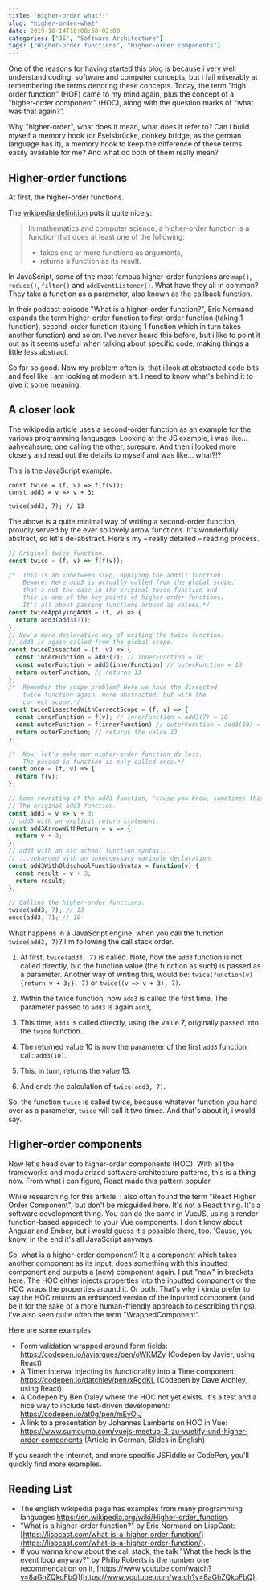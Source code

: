 ```yaml
---
title: "Higher-order what?!"
slug: "higher-order-what"
date: 2019-10-14T10:08:58+02:00
categories: ["JS", "Software Architecture"]
tags: ["Higher-order functions", "Higher-order components"]
---
```




One of the reasons for having started this blog is because i very well understand coding, software and computer concepts, but i fail miserably at remembering the terms denoting these concepts. Today, the term "high order function" (HOF) came to my mind again, plus the concept of a "higher-order component" (HOC), along with the question marks of "what was that again?".

Why "higher-order", what does it mean, what does it refer to? Can i build myself a memory hook (or Eselsbrücke, donkey bridge, as the german language has it), a memory hook to keep the difference of these terms easily available for me? And what do both of them really mean?



## Higher-order functions

At first, the higher-order functions.

The [wikipedia definition](https://en.wikipedia.org/wiki/Higher-order_function) puts it quite nicely:

> In mathematics and computer science, a higher-order function is a function that does at least one of the following:
>
> - takes one or more functions as arguments,
> - returns a function as its result.

In JavaScript, some of the most famous higher-order functions are `map()`, `reduce()`, `filter()` and `addEventListener()`. What have they all in common? They take a function as a parameter, also known as the callback function.

In their podcast episode "What is a higher-order function?", Eric Normand expands the term higher-order function to first-order function (taking 1 function), second-order function (taking 1 function which in turn takes another function) and so on. I've never heard this before, but i like to point it out as it seems useful when talking about specific code, making things a little less abstract.

So far so good. Now my problem often is, that i look at abstracted code bits and feel like i am looking at modern art. I need to know what's behind it to give it some meaning.



## A closer look

The wikipedia article uses a second-order function as an example for the various programming languages. Looking at the JS example, i was like… aahyeahsure, one calling the other, suresure. And then i looked more closely and read out the details to myself and was like… what?!?

This is the JavaScript example:

```JS
const twice = (f, v) => f(f(v));
const add3 = v => v + 3;

twice(add3, 7); // 13
```



The above is a quite minimal way of writing a second-order function, proudly served by the ever so lovely arrow functions. It's wonderfully abstract, so let's de-abstract. Here's my – really detailed – reading process.

```js
// Original twice function.
const twice = (f, v) => f(f(v));

/*  This is an inbetween step, applying the add3() function.
    Beware: Here add3 is actually called from the global scope,
    that's not the case in the original twice function and
    this is one of the key points of higher-order functions.
    It's all about passing functions around as values.*/
const twiceApplyingAdd3 = (f, v) => {
  return add3(add3(7));
};
// Now a more declarative way of writing the twice function.
// add3 is again called from the global scope.
const twiceDissected = (f, v) => {
  const innerFunction = add3(7); // innerFunction = 10
  const outerFunction = add3(innerFunction) // outerFunction = 13
  return outerFunction; // returns 13
};
/*  Remember the scope problem? Here we have the dissected
    twice function again, more abstracted, but with the
    correct scope.*/
const twiceDissectedWithCorrectScope = (f, v) => {
  const innerFunction = f(v); // innerFunction = add3(7) = 10
  const outerFunction = f(innerFunction) // outerFunction = add3(10) = 13
  return outerFunction; // returns the value 13
};

/*  Now, let's make our higher-order function do less.
    The passed-in function is only called once.*/
const once = (f, v) => {
  return f(v);
};

// Some rewriting of the add3 function, 'cause you know, sometimes this helps.
// The original add3 function.
const add3 = v => v + 3;
// add3 with an explicit return statement.
const add3ArrowWithReturn = v => {
  return v + 3;
};
// add3 with an old school function syntax...
// ...enhanced with an unneccessary variable declaration.
const add3WithOldschoolFunctionSyntax = function(v) {
  const result = v + 3;
  return result;
};

// Calling the higher-order functions.
twice(add3, 7); // 13
once(add3, 7); // 10
```



What happens in a JavaScript engine, when you call the function `twice(add3, 7)`? I'm following the call stack order.

1. At first, `twice(add3, 7)` is called. Note, how the `add3` function is not called directly, but the function value (the function as such) is passed as a parameter. Another way of writing this, would be: `twice(function(v) {return v + 3;}, 7)` or `twice((v => v + 3), 7)`.

2. Within the twice function, now `add3` is called the first time. The parameter passed to `add3` is again `add3`,

3. This time, `add3` is called directly, using the value 7, originally passed into the `twice` function.
4. The returned value 10 is now the parameter of the first `add3` function call: `add3(10)`.
5. This, in turn, returns the value 13.
6. And ends the calculation of `twice(add3, 7)`.

So, the function `twice` is called twice, because whatever function you hand over as a parameter, `twice` will call it two times. And that's about it, i would say.



## Higher-order components

Now let's head over to higher-order components (HOC). With all the frameworks and modularized software architecture patterns, this is a thing now. From what i can figure, React made this pattern popular.

While researching for this article, i also often found the term "React Higher Order Component", but don't be misguided here. It's not a React thing. It's a software development thing. You can do the same in VueJS, using a render function-based approach to your Vue components. I don't know about Angular and Ember, but i would guess it's possible there, too. 'Cause, you know, in the end it's all JavaScript anyways.

So, what is a higher-order component? It's a component which takes another component as its input, does something with this inputted component and outputs a (new) component again. I put "new" in brackets here. The HOC either injects properties into the inputted component or the HOC wraps the properties around it. Or both. That's why i kinda prefer to say the HOC returns an enhanced version of the inputted component (and be it for the sake of a more human-friendly approach to describing things). I've also seen quite often the term "WrappedComponent".

Here are some examples:

- Form validation wrapped around form fields: https://codepen.io/javiarques/pen/oWKMZy (Codepen by Javier, using React)
- A Timer interval injecting its functionality into a Time component: https://codepen.io/datchley/pen/xRgdKL (Codepen by Dave Atchley, using React)
- A Codepen by Ben Daley where the HOC not yet exists. It's a test and a nice way to include test-driven development: https://codepen.io/at0g/pen/mEyOjJ
- A link to a presentation by Johannes Lamberts on HOC in Vue: https://www.sumcumo.com/vuejs-meetup-3-zu-vuetify-und-higher-order-components (Article in German, Slides in English)

If you search the internet, and more specific JSFiddle or CodePen, you'll quickly find more examples.



## Reading List

- The english wikipedia page has examples from many programming languages https://en.wikipedia.org/wiki/Higher-order_function.
- "What is a higher-order function?" by Eric Normand on LispCast: [https://lispcast.com/what-is-a-higher-order-function/](https://lispcast.com/what-is-a-higher-order-function/).
- If you wanna know about the call stack, the talk "What the heck is the event loop anyway?" by Philip Roberts is the number one recommendation on it, [https://www.youtube.com/watch?v=8aGhZQkoFbQ](https://www.youtube.com/watch?v=8aGhZQkoFbQ).